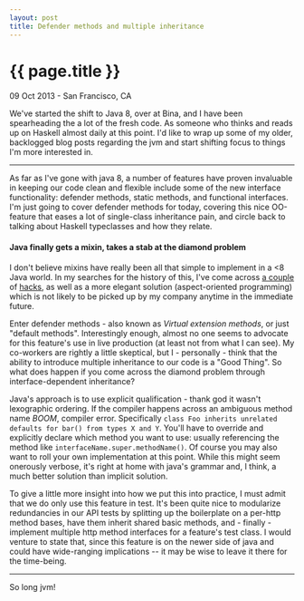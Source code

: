 ```yaml
---
layout: post
title: Defender methods and multiple inheritance
---
```


{{ page.title }}
================

<p class="meta">09 Oct 2013 - San Francisco, CA</p>

We've started the shift to Java 8, over at Bina, and I have been spearheading the a
lot of the fresh code. As someone who thinks and reads up on Haskell almost daily at
this point. I'd like to wrap up some of my older, backlogged blog posts regarding the
jvm and start shifting focus to things I'm more interested in.

---

As far as I've gone with java 8, a number of features have proven invaluable in
keeping our code clean and flexible include some of the new interface functionality:
defender methods, static methods, and functional interfaces. I'm just going to cover
defender methods for today, covering this nice OO-feature that eases a lot of
single-class inheritance pain, and circle back to talking about Haskell typeclasses
and how they relate.

#### Java finally gets a mixin, takes a stab at the diamond problem

I don't believe mixins have really been all that simple to implement in a <8 Java
world. In my searches for the history of this, I've come across [a couple][hack1] of
[hacks][hack2], as well as a more elegant solution (aspect-oriented programming)
which is not likely to be picked up by my company anytime in the immediate future.

Enter defender methods - also known as *Virtual extension methods*, or just "default
methods". Interestingly enough, almost no one seems to advocate for this feature's
use in live production (at least not from what I can see). My co-workers are rightly
a little skeptical, but I - personally - think that the ability to introduce multiple
inheritance to our code is a "Good Thing". So what does happen if you come across the
diamond problem through interface-dependent inheritance?

Java's approach is to use explicit qualification - thank god it wasn't lexographic
ordering. If the compiler happens across an ambiguous method name *BOOM*, compiler
error. Specifically `class Foo inherits unrelated defaults for bar() from types X and
Y`. You'll have to override and explicitly declare which method you want to use:
usually referencing the method like `interfaceName.super.methodName()`. Of course you
may also want to roll your own implementation at this point. While this might seem
onerously verbose, it's right at home with java's grammar and, I think, a much better
solution than implicit solution.

To give a little more insight into how we put this into practice, I must admit that
we do only use this feature in test. It's been quite nice to modularize redundancies
in our API tests by splitting up the boilerplate on a per-http method bases, have
them inherit shared basic methods, and - finally - implement multiple http method
interfaces for a feature's test class. I would venture to state that, since this
feature is on the newer side of java and could have wide-ranging implications -- it
may be wise to leave it there for the time-being.

---

So long jvm!

[hack1]:http://stackoverflow.com/questions/587458/implement-mixin-in-java
[hack2]:http://stackoverflow.com/questions/263121/java-traits-or-mixins-pattern

